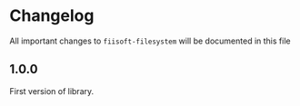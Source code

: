 # Changelog

All important changes to `fiisoft-filesystem` will be documented in this file

## 1.0.0

First version of library.
